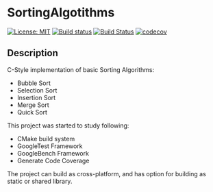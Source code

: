 # SortingAlgotithms
[![License: MIT](https://img.shields.io/badge/License-MIT-blue.svg)](https://opensource.org/licenses/MIT) [![Build status](https://ci.appveyor.com/api/projects/status/obodicnmqutvl025?svg=true)](https://ci.appveyor.com/project/sauvik3/sortingalgotithms)
 [![Build Status](https://travis-ci.org/sauvik3/SortingAlgotithms.svg?branch=master)](https://travis-ci.org/sauvik3/SortingAlgotithms) [![codecov](https://codecov.io/gh/sauvik3/SortingAlgotithms/branch/master/graph/badge.svg?token=GCHQY6BNME)](https://codecov.io/gh/sauvik3/SortingAlgotithms)

Description
-------------------------------------------------------

C-Style implementation of basic Sorting Algorithms:
* Bubble Sort
* Selection Sort
* Insertion Sort
* Merge Sort
* Quick Sort

This project was started to study following:
* CMake build system
* GoogleTest Framework
* GoogleBench Framework
* Generate Code Coverage

The project can build as cross-platform, and has option for building as static or shared library.
